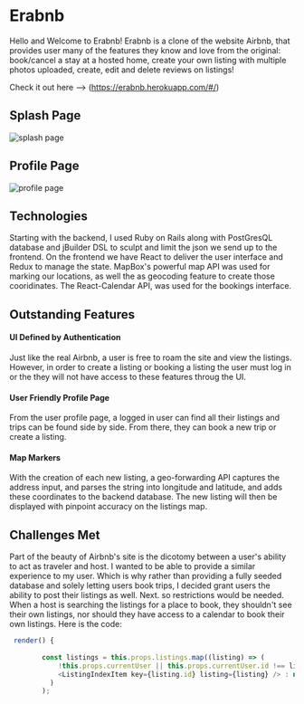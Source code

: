 # Erabnb



Hello and Welcome to Erabnb! Erabnb is a clone of the website Airbnb, that provides
user many of the features they know and love from the original: book/cancel a stay at a hosted home, create your own listing with multiple photos uploaded, create, edit and delete reviews on listings!

Check it out here --> (https://erabnb.herokuapp.com/#/)

## Splash Page
![splash page](https://media.giphy.com/media/q0kpXqcMvv41bmVglZ/giphy.gif)

## Profile Page
![profile page](https://erabnb-seed-data.s3.amazonaws.com/images_for_readme/Screen+Shot+2021-09-17+at+10.11.26+AM.png)

## Technologies

Starting with the backend, I used Ruby on Rails along with PostGresQL database and jBuilder DSL to sculpt and limit the json we send up to the frontend. On the frontend we have React to deliver the user interface and Redux to manage the state. MapBox's powerful map API was used for marking our locations, as well the as geocoding feature to create those cooridinates. The React-Calendar API, was used for the bookings interface. 

## Outstanding Features

#### UI Defined by Authentication 

Just like the real Airbnb, a user is free to roam the site and view the listings. However, in order to create a listing or booking a listing the user must log in or the they will not have access to these features throug the UI. 

#### User Friendly Profile Page

From the user profile page, a logged in user can find all their listings and trips can be found side by side. From there, they can book a new trip or create a listing. 

#### Map Markers

With the creation of each new listing, a geo-forwarding API captures the address input, and parses the string into longitude and latitude, and adds these coordinates to the backend database. The new listing will then be displayed with pinpoint accuracy on the listings map. 

## Challenges Met 

Part of the beauty of Airbnb's site is the dicotomy between a user's ability to act as traveler and host. I wanted to be able to provide a similar experience to my user. Which is why rather than providing a fully seeded database and solely letting users book trips, I decided grant users the ability to post their listings as well. Next. so restrictions would be needed. When a host is searching the listings for a place to book, they shouldn't see their own listings, nor should they have access to a calendar to book their own listings. Here is the code: 

```js
 render() {
        
        const listings = this.props.listings.map((listing) => (
            !this.props.currentUser || this.props.currentUser.id !== listing.host_id ?
            <ListingIndexItem key={listing.id} listing={listing} /> : null
          ) 
        );


```



